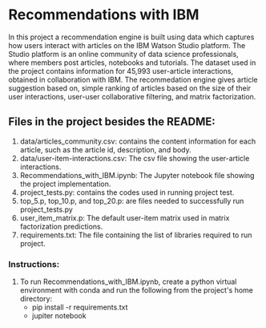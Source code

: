 # Recommendations with IBM

In this project a recommendation engine is built using data which captures how users interact with
articles on the IBM Watson Studio platform. The Studio platform is an online community of data science
professionals, where members post articles, notebooks and tutorials. The dataset used in the project
contains information for 45,993 user-article interactions, obtained in collaboration with IBM. 
The recommedation engine gives article suggestion based on, simple ranking of articles based on the size 
of their user interactions, user-user collaborative filtering, and matrix factorization. 
 

## Files in the project besides the README:

1. data/articles_community.csv: contains the content information for each article, such as the article id,
								description, and body.
2. data/user-item-interactions.csv: The csv file showing the user-article interactions.
3. Recommendations_with_IBM.ipynb: The Jupyter notebook file showing the project implementation.
4. project_tests.py: contains the codes used in running project test. 
5. top_5.p, top_10.p, and top_20.p: are files needed to successfully run project_tests.py
6. user_item_matrix.p: The default user-item matrix used in matrix factorization predictions.
7. requirements.txt: The file containing the list of libraries required to run project.

### Instructions:
1. To run Recommendations_with_IBM.ipynb, create a python virtual environment with conda and run 
   the following from the project's home directory:
	- pip install -r requirements.txt
	- jupiter notebook
